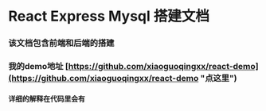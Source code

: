 # React Express Mysql 搭建文档

### 该文档包含前端和后端的搭建

### 我的demo地址   [https://github.com/xiaoguoqingxx/react-demo](https://github.com/xiaoguoqingxx/react-demo "点这里")

#### 详细的解释在代码里会有



